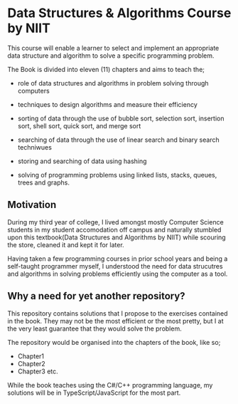 # Data Structures & Algorithms Course by NIIT

This course will enable a learner to select and implement an appropriate data structure and algorithm to solve a specific programming problem.

The Book is divided into eleven (11) chapters and aims to teach the;

- role of data structures and algorithms in problem solving through computers

- techniques to design algorithms and measure their efficiency

- sorting of data through the use of bubble sort, selection sort, insertion sort, shell sort, quick sort, and merge sort

- searching of data through the use of linear search and binary search techniwues

- storing and searching of data using hashing

- solving of programming problems using linked lists, stacks, queues, trees and graphs.

## Motivation

During my third year of college, I lived amongst mostly Computer Science students in my student accomodation off campus and naturally stumbled upon this textbook(Data Structures and Algorithms by NIIT) while scouring the store, cleaned it and kept it for later.

Having taken a few programming courses in prior school years and being a self-taught programmer myself, I understood the need for data strucutres and algorithms in solving problems efficiently using the computer as a tool.

## Why a need for yet another repository?

This repository contains solutions that I propose to the exercises contained in the book. They may not be the most efficient or the most pretty, but I at the very least guarantee that they would solve the problem.

The repository would be organised into the chapters of the book, like so;

- Chapter1
- Chapter2
- Chapter3 etc.

While the book teaches using the C#/C++ programming language, my solutions will be in TypeScript/JavaScript for the most part.
